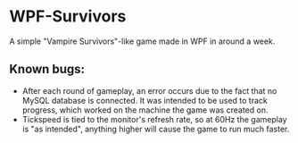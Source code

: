 # WPF-Survivors
A simple "Vampire Survivors"-like game made in WPF in around a week.

## Known bugs:
- After each round of gameplay, an error occurs due to the fact that no MySQL database is connected. It was intended to be used to track progress, which worked on the machine the game was created on.
- Tickspeed is tied to the monitor's refresh rate, so at 60Hz the gameplay is "as intended", anything higher will cause the game to run much faster.
